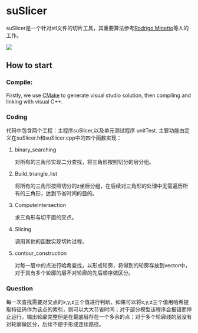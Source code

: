 # suSlicer

suSlicer是一个针对stl文件的切片工具，其重要算法参考[Rodrigo Minetto](https://www.sciencedirect.com/science/article/abs/pii/S0010448517301215)等人的工作。

![](C:\Users\wuhua\Desktop\切片过程.png)

## How to start

### Compile:

Firstly, we use [CMake](https://cmake.org) to generate visual studio solution, then compiling and linking with visual C++.

### Coding

代码中包含两个工程：主程序suSlicer,以及单元测试程序 unitTest.
主要功能由定义在suSlicer.h和suSlicer.cpp中的四个函数实现：

1. binary_searching

   对所有的三角形实现二分查找，将三角形按照切分的层分组。

2. Build_triangle_list

   将所有的三角形按照切分的z坐标分组，在后续对三角形的处理中无需遍历所有的三角形，达到节省时间的目的。

3. ComputeIntersection

   求三角形与切平面的交点。

4. Slicing

   调用其他的函数实现切片过程。

5. contour_construction

   对每一层中的点进行哈希查找，以形成轮廓，将得到的轮廓存放到vector中，对于具有多个轮廓的层不对轮廓的先后顺序做区分。

### Question

每一次查找需要对交点的x,y,z三个值进行判断，如果可以将x,y,z三个值用哈希提取特征码作为该点的索引，则可以大大节省时间；对于部分模型该程序会报错而停止运行，输出轮廓完整但是在最底层存在一个多余的点；对于多个轮廓线的层没有对轮廓做区分，后续不便于形成连续路径。

